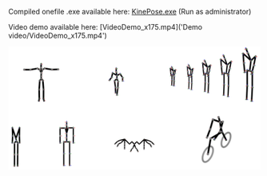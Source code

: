 Compiled onefile .exe available here: [KinePose.exe](Dist/KinePose.exe) (Run as administrator)

Video demo available here: [VideoDemo_x175.mp4]('Demo video/VideoDemo_x175.mp4')

<img src="../images/chains.png" alt="KinePose Chains" width="900"/>
